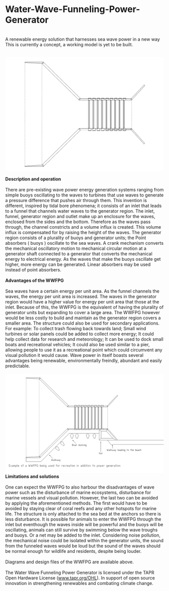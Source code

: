 # Water-Wave-Funneling-Power-Generator </br>
<br>
A renewable energy solution that harnesses sea wave power in a new way <br>
This is currently a concept, a working model is yet to be built.
<br>
<br>

![alttext](https://github.com/Aightm8/Water-Wave-Funneling-Power-Generator/blob/master/WWFPG%20white%20background.PNG)


**Description and operation**
</br>
</br>
There are pre-existing wave power energy generation systems ranging from simple buoys oscillating to the waves to turbines that use waves to generate a pressure difference that pushes air through them. This invention is different, inspired by tidal bore phenomena; it consists of an inlet that leads to a funnel that channels water waves to the generator region. The inlet, funnel, generator region and outlet make up an enclosure for the waves, enclosed from the sides and the bottom. Therefore as the waves pass through, the channel constricts and a volume influx is created. This volume influx is compensated for by raising the height of the waves. The generator region consists of a plurality of buoys and generator units; the Point absorbers ( buoys ) oscillate to the sea waves. A crank mechanism converts the mechanical oscillatory motion to mechanical circular motion at a generator shaft connected to a generator that converts the mechanical energy to electrical energy. As the waves that make the buoys oscillate get higher, more energy can be generated. Linear absorbers may be used instead of point absorbers. 
</br>
</br>
**Advantages of the WWFPG** 
</br>
</br>
Sea waves have a certain energy per unit area. As the funnel channels the waves, the energy per unit area is increased. The waves in the generator region would have a higher value for energy per unit area that those at the inlet. Because of this, the WWFPG is the equivalent of having the plurality of generator units but expanding to cover a large area. The WWFPG however would be less costly to build and maintain as the generator region covers a smaller area.
The structure could also be used for secondary applications. For example: To collect trash flowing back towards land; Small wind turbines or solar panels could be added to collect more energy; It could help collect data for research and meteorology; It can be used to dock small boats and recreational vehicles; It could also be used similar to a pier, allowing people to use it as a recreational point which could circumvent any visual pollution it would cause. Wave power in itself boasts several advantages being renewable, environmentally freindly, abundant and easily predictable.
</br>
</br>
![alttext](https://github.com/Aightm8/Water-Wave-Funneling-Power-Generator/blob/master/WWFPG%20used%20for%20%20recreation.PNG)
</br>
**Limitations and solutions** 
</br>
</br>
One can expect the WWFPG to also harbour the disadvantages of wave power such as the disturbance of marine ecosystems, disturbance for marine vessels and visual pollution. However, the last two can be avoided by applying the aforementioned methods. The first would have to be avoided by staying clear of coral reefs and any other hotspots for marine life. The structure is only attached to the sea bed at the anchors so there is less disturbance. It is possible for animals to enter the WWFPG through the inlet but eventhough the waves inside will be powerful and the buoys will be oscillating, animals can still survive by swimming below the wave troughs and buoys. Or a net may be added to the inlet. Considering noise pollution, the mechanical noise could be isolated within the generator units, the sound from the funneled waves would be loud but the sound of the waves should be normal enough for wildlife and residents, despite being louder.
</br>
</br>
Diagrams and design files of the WWFPG are available above.
</br>
</br>
The Water Wave Funneling Power Generator is licensed under the TAPR Open Hardware License (www.tapr.org/OHL).
In support of open source innovation in strengthening renewables and combating climate change.
